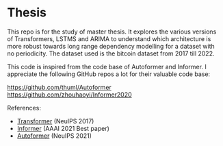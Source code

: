 # Thesis

This repo is for the study of master thesis. 
It explores the various versions of Transformers, LSTMS and ARIMA to understand which architecture is more robust towards long range dependency modelling for a dataset with no periodicity. The dataset used is the bitcoin dataset from 2017 till 2022.

This code is inspired from the code base of Autoformer and Informer. 
I appreciate the following GitHub repos a lot for their valuable code base:

https://github.com/thuml/Autoformer <br/>
https://github.com/zhouhaoyi/Informer2020



References:
- [Transformer](https://arxiv.org/abs/1706.03762) (NeuIPS 2017)
- [Informer](https://arxiv.org/abs/2012.07436) (AAAI 2021 Best paper)
- [Autoformer](https://arxiv.org/abs/2106.13008) (NeuIPS 2021)








